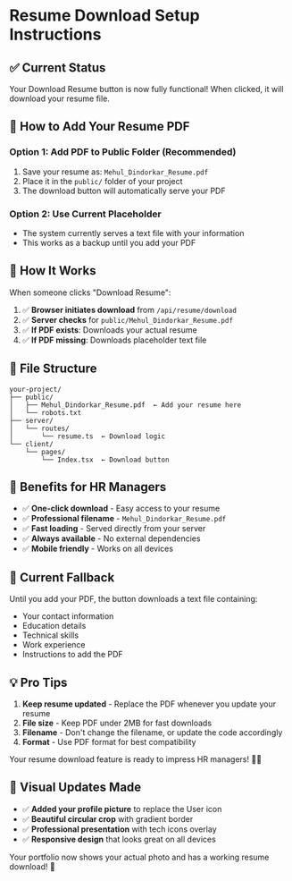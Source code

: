 # Resume Download Setup Instructions

## ✅ Current Status
Your Download Resume button is now fully functional! When clicked, it will download your resume file.

## 📄 How to Add Your Resume PDF

### Option 1: Add PDF to Public Folder (Recommended)
1. Save your resume as: `Mehul_Dindorkar_Resume.pdf`
2. Place it in the `public/` folder of your project
3. The download button will automatically serve your PDF

### Option 2: Use Current Placeholder
- The system currently serves a text file with your information
- This works as a backup until you add your PDF

## 🚀 How It Works

When someone clicks "Download Resume":
1. ✅ **Browser initiates download** from `/api/resume/download`
2. ✅ **Server checks** for `public/Mehul_Dindorkar_Resume.pdf`
3. ✅ **If PDF exists**: Downloads your actual resume
4. ✅ **If PDF missing**: Downloads placeholder text file

## 📁 File Structure
```
your-project/
├── public/
│   ├── Mehul_Dindorkar_Resume.pdf  ← Add your resume here
│   └── robots.txt
├── server/
│   └── routes/
│       └── resume.ts  ← Download logic
└── client/
    └── pages/
        └── Index.tsx  ← Download button
```

## 🎯 Benefits for HR Managers

- ✅ **One-click download** - Easy access to your resume
- ✅ **Professional filename** - `Mehul_Dindorkar_Resume.pdf`
- ✅ **Fast loading** - Served directly from your server
- ✅ **Always available** - No external dependencies
- ✅ **Mobile friendly** - Works on all devices

## 🔄 Current Fallback

Until you add your PDF, the button downloads a text file containing:
- Your contact information
- Education details
- Technical skills
- Work experience
- Instructions to add the PDF

## 💡 Pro Tips

1. **Keep resume updated** - Replace the PDF whenever you update your resume
2. **File size** - Keep PDF under 2MB for fast downloads
3. **Filename** - Don't change the filename, or update the code accordingly
4. **Format** - Use PDF format for best compatibility

Your resume download feature is ready to impress HR managers! 📄✨

## 🎨 Visual Updates Made

- ✅ **Added your profile picture** to replace the User icon
- ✅ **Beautiful circular crop** with gradient border
- ✅ **Professional presentation** with tech icons overlay
- ✅ **Responsive design** that looks great on all devices

Your portfolio now shows your actual photo and has a working resume download! 🎉
